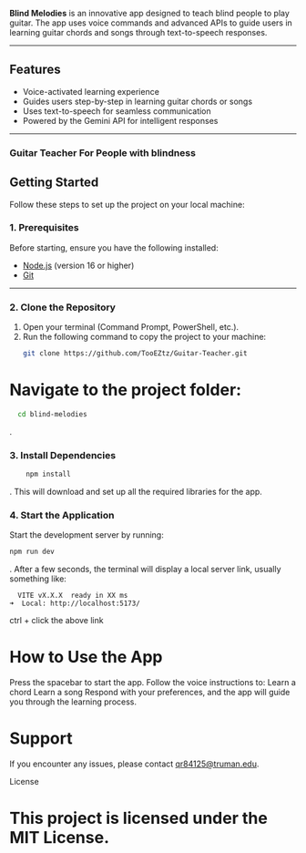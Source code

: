 **Blind Melodies** is an innovative app designed to teach blind people to play guitar. The app uses voice commands and advanced APIs to guide users in learning guitar chords and songs through text-to-speech responses.

---

## Features
- Voice-activated learning experience
- Guides users step-by-step in learning guitar chords or songs
- Uses text-to-speech for seamless communication
- Powered by the Gemini API for intelligent responses

---


### Guitar Teacher For People with blindness


## Getting Started

Follow these steps to set up the project on your local machine:

### 1. Prerequisites
Before starting, ensure you have the following installed:
- [Node.js](https://nodejs.org) (version 16 or higher)
- [Git](https://git-scm.com)

---

### 2. Clone the Repository
1. Open your terminal (Command Prompt, PowerShell, etc.).
2. Run the following command to copy the project to your machine:
   ```bash
   git clone https://github.com/TooEZtz/Guitar-Teacher.git
   
# Navigate to the project folder:

```bash
  cd blind-melodies
```
.
### 3. Install Dependencies
```bash
    npm install
```
.
    This will download and set up all the required libraries for the app.

### 4. Start the Application

Start the development server by running:
```bash
npm run dev
```
.
After a few seconds, the terminal will display a local server link, usually something like:
```
  VITE vX.X.X  ready in XX ms
➜  Local: http://localhost:5173/
```
ctrl + click the above link


# How to Use the App

Press the spacebar to start the app.
Follow the voice instructions to:
        Learn a chord
        Learn a song
Respond with your preferences, and the app will guide you through the learning process.

# Support

If you encounter any issues, please contact qr84125@truman.edu.

License

# This project is licensed under the MIT License.
